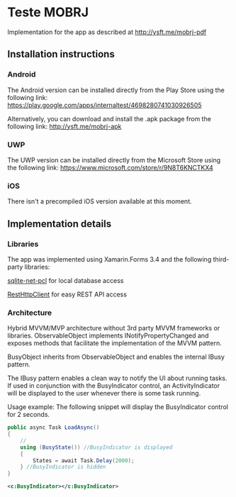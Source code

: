 # Teste MOBRJ
Implementation for the app as described at http://ysft.me/mobrj-pdf

## Installation instructions
### Android
The Android version can be installed directly from the Play Store using the following link:
https://play.google.com/apps/internaltest/4698280741030926505

Alternatively, you can download and install the .apk package from the following link:
http://ysft.me/mobrj-apk


### UWP
The UWP version can be installed directly from the Microsoft Store using the following link:
https://www.microsoft.com/store/r/9N8T6KNCTKX4

### iOS
There isn't a precompiled iOS version available at this moment.

## Implementation details
### Libraries
The app was implemented using Xamarin.Forms 3.4 and the following third-party libraries:

[sqlite-net-pcl](https://www.nuget.org/packages/sqlite-net-pcl/) for local database access

[RestHttpClient](https://www.nuget.org/packages/RestHttpClient/) for easy REST API access

### Architecture
Hybrid MVVM/MVP architecture without 3rd party MVVM frameworks or libraries.
ObservableObject implements INotifyPropertyChanged and exposes methods that facilitate the implementation of the MVVM pattern.

BusyObject inherits from ObservableObject and enables the internal IBusy pattern.

The IBusy pattern enables a clean way to notify the UI about running tasks. If used in conjunction with the BusyIndicator control, an ActivityIndicator will be displayed to the user whenever there is some task running.

Usage example:
The following snippet will display the BusyIndicator control for 2 seconds.
```cs
public async Task LoadAsync()
{
    //
    using (BusyState()) //BusyIndicator is displayed
    {
        States = await Task.Delay(2000);
    } //BusyIndicator is hidden
}
```
```xml
<c:BusyIndicator></c:BusyIndicator>
```
